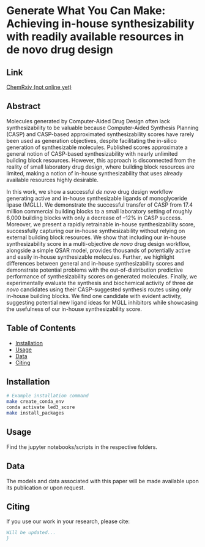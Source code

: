 # Generate What You Can Make: Achieving in-house synthesizability with readily available resources in de novo drug design

## Link
[ChemRxiv (not online yet)](https://github.com/AlanHassen/led3score)

## Abstract
Molecules generated by Computer-Aided Drug Design often lack synthesizability to be valuable because Computer-Aided Synthesis Planning (CASP) and CASP-based approximated synthesizability scores have rarely been used as generation objectives, despite facilitating the in-silico generation of synthesizable molecules. Published scores approximate a general notion of CASP-based synthesizability with nearly unlimited building block resources. However, this approach is disconnected from the reality of small laboratory drug design, where building block resources are limited, making a notion of in-house synthesizability that uses already available resources highly desirable.

In this work, we show a successful *de novo* drug design workflow generating active and in-house synthesizable ligands of monoglyceride lipase (MGLL). We demonstrate the successful transfer of CASP from 17.4 million commercial building blocks to a small laboratory setting of roughly 6,000 building blocks with only a decrease of –12% in CASP success. Moreover, we present a rapidly retrainable in-house synthesizability score, successfully capturing our in-house synthesizability without relying on external building block resources. We show that including our in-house synthesizability score in a multi-objective *de novo* drug design workflow, alongside a simple QSAR model, provides thousands of potentially active and easily in-house synthesizable molecules. Further, we highlight differences between general and in-house synthesizability scores and demonstrate potential problems with the out-of-distribution predictive performance of synthesizability scores on generated molecules. Finally, we experimentally evaluate the synthesis and biochemical activity of three *de novo* candidates using their CASP-suggested synthesis routes using only in-house building blocks. We find one candidate with evident activity, suggesting potential new ligand ideas for MGLL inhibitors while showcasing the usefulness of our in-house synthesizability score.

## Table of Contents
- [Installation](#installation)
- [Usage](#usage)
- [Data](#data)
- [Citing](#citing)

## Installation

```bash
# Example installation command
make create_conda_env
conda activate led3_score
make install_packages
```

## Usage
Find the jupyter notebooks/scripts in the respective folders.

## Data

The models and data associated with this paper will be made available upon its publication or upon request.

## Citing
If you use our work in your research, please cite:

```bibtex
Will be updated...
}
```